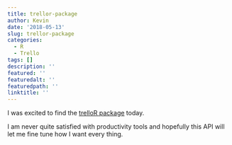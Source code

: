 ```yaml
---
title: trellor-package
author: Kevin
date: '2018-05-13'
slug: trellor-package
categories:
  - R
  - Trello
tags: []
description: ''
featured: ''
featuredalt: ''
featuredpath: ''
linktitle: ''
---
```


I was excited to find the [trelloR package](https://cran.r-project.org/web/packages/trelloR/vignettes/R_API_for_Trello.html) today. 

I am never quite satisfied with productivity tools and hopefully this API will let me fine tune how I want every thing. 